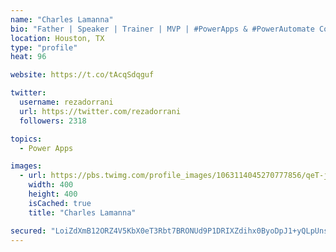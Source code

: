 ```yaml
---
name: "Charles Lamanna"
bio: "Father | Speaker | Trainer | MVP | #PowerApps & #PowerAutomate Community Super User | YouTuber Right-pointing triangle http://youtube.com/c/rezadorrani | Learn - Share - Clockwise rightwards and leftwards open circle arrows"
location: Houston, TX
type: "profile"
heat: 96

website: https://t.co/tAcqSdqguf

twitter:
  username: rezadorrani
  url: https://twitter.com/rezadorrani
  followers: 2318

topics:
  - Power Apps

images:
  - url: https://pbs.twimg.com/profile_images/1063114045270777856/qeT-jpWr_400x400.jpg
    width: 400
    height: 400
    isCached: true
    title: "Charles Lamanna"

secured: "LoiZdXmB12ORZ4V5KbX0eT3Rbt7BRONUd9P1DRIXZdihx0ByoDpJ1+yQLpUns4J80hsUSK+92yfwaidL8pdtChU7MO51UWsvutSUQoLIzewd+2dl/I1FjVfvQpcCVFbdRLHevgDPmfnryfPxjt6s/vDWNrxNE15DTqQ6ef5VZto1uKac/ejIZKrsDuQwZcM3CEnpmIEhuQS+0PDZ/02yjT2Iw0vKlDs0+kFzt6yg2j6ruSidvEP8346/j1f1mTJNv8LYY8oGtRCxf4+pGKpCuFP9pl3d54AkxJPnnW4IGNbP2KZ0WrA0LSFuUbvQz35MgUmAspJGMolTLAYFba5l2PqSLpw3IUtA7qoW6h9ePVXshGzGwhssTnHYOWV7JDDiHHhppYZYveLzq0tWdC2jfNKk/YSsoHa8rXTR5yy27Nw=;pIj+rP+eRRhLgZu0EmYkuQ=="
---
```


